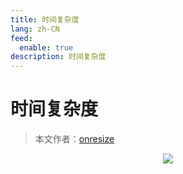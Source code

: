 ```yaml
---
title: 时间复杂度
lang: zh-CN
feed:
  enable: true
description: 时间复杂度
---
```


# 时间复杂度

> 本文作者：[onresize](https://github.com/onresize)

<p align="center">
  <img src="/AA_mdPics/sjfzd.png" />
</p>